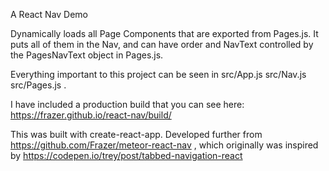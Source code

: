 A React Nav Demo

Dynamically loads all Page Components that are exported from Pages.js.  It puts all of them in the Nav, and can have order and NavText controlled by the PagesNavText  object in Pages.js.

Everything important to this project can be seen in src/App.js src/Nav.js src/Pages.js .

I have included a production build that you can see here: https://frazer.github.io/react-nav/build/


This was built with create-react-app.  Developed further from https://github.com/Frazer/meteor-react-nav , which originally was inspired by https://codepen.io/trey/post/tabbed-navigation-react

